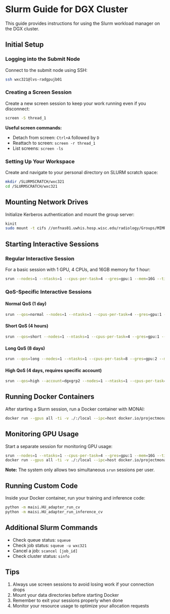 # Slurm Guide for DGX Cluster

This guide provides instructions for using the Slurm workload manager on the DGX cluster.

## Initial Setup

### Logging into the Submit Node

Connect to the submit node using SSH:

```bash
ssh wxc321@lvs-radgpujb01
```

### Creating a Screen Session

Create a new screen session to keep your work running even if you disconnect:

```bash
screen -S thread_1
```

**Useful screen commands:**
- Detach from screen: `Ctrl+A` followed by `D`
- Reattach to screen: `screen -r thread_1`
- List screens: `screen -ls`

### Setting Up Your Workspace

Create and navigate to your personal directory on SLURM scratch space:

```bash
mkdir /SLURMSCRATCH/wxc321
cd /SLURMSCRATCH/wxc321
```

## Mounting Network Drives

Initialize Kerberos authentication and mount the group server:

```bash
kinit
sudo mount -t cifs //onfnas01.uwhis.hosp.wisc.edu/radiology/Groups/MIMRTL/Users/Winston/files_to_DGX ./ -o username=wxc321,mfsymlinks,domain=uwhis,uid=wxc321,gid="domain users",sec=krb5i,cruid=wxc321
```

## Starting Interactive Sessions

### Regular Interactive Session

For a basic session with 1 GPU, 4 CPUs, and 16GB memory for 1 hour:

```bash
srun --nodes=1 --ntasks=1 --cpus-per-task=4 --gres=gpu:1 --mem=16G --time=01:00:00 --pty /bin/bash
```

### QoS-Specific Interactive Sessions

#### Normal QoS (1 day)
```bash
srun --qos=normal --nodes=1 --ntasks=1 --cpus-per-task=4 --gres=gpu:1 --mem=16G --time=1-00:00:00 --pty /bin/bash
```

#### Short QoS (4 hours)
```bash
srun --qos=short --nodes=1 --ntasks=1 --cpus-per-task=4 --gres=gpu:1 --mem=16G --time=04:00:00 --pty /bin/bash
```

#### Long QoS (8 days)
```bash
srun --qos=long --nodes=1 --ntasks=1 --cpus-per-task=8 --gres=gpu:2 --mem=32G --time=8-00:00:00 --pty /bin/bash
```

#### High QoS (4 days, requires specific account)
```bash
srun --qos=high --account=dgxgrp2 --nodes=1 --ntasks=1 --cpus-per-task=8 --gres=gpu:4 --mem=32G --time=4-00:00:00 --pty /bin/bash
```

## Running Docker Containers

After starting a Slurm session, run a Docker container with MONAI:

```bash
docker run --gpus all -ti -v ./:/local --ipc=host docker.io/projectmonai/monai
```

## Monitoring GPU Usage

Start a separate session for monitoring GPU usage:

```bash
srun --nodes=1 --ntasks=1 --cpus-per-task=4 --gres=gpu:1 --mem=16G --time=01:00:00 --pty /bin/bash
docker run --gpus all -ti -v ./:/local --ipc=host docker.io/projectmonai/monai
```

**Note:** The system only allows two simultaneous `srun` sessions per user.

## Running Custom Code

Inside your Docker container, run your training and inference code:

```bash
python -m maisi.HU_adapter_run_cv
python -m maisi.HU_adapter_run_inference_cv
```

## Additional Slurm Commands

- Check queue status: `squeue`
- Check job status: `squeue -u wxc321`
- Cancel a job: `scancel [job_id]`
- Check cluster status: `sinfo`

## Tips

1. Always use screen sessions to avoid losing work if your connection drops
2. Mount your data directories before starting Docker
3. Remember to exit your sessions properly when done
4. Monitor your resource usage to optimize your allocation requests 
